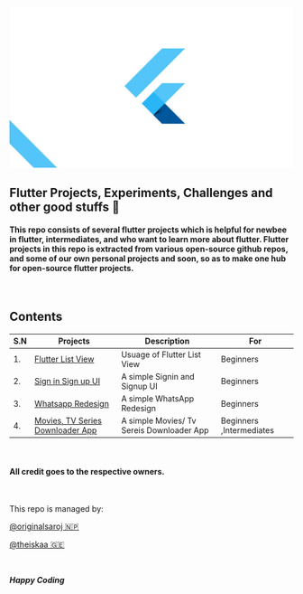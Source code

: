 ![Flutter Logo](src/flutter_logo.jpeg)


## Flutter Projects, Experiments, Challenges and other good stuffs :star2: 

#### This repo consists of several flutter projects which is helpful for newbee in flutter, intermediates, and who want to learn more about flutter. Flutter projects in this repo is extracted from various open-source github repos, and some of our own personal projects and soon, **so as to make one hub** for open-source flutter projects.

&nbsp;

## Contents

| S.N | Projects                                                                                                   | Description                               | For                      |
| --- | ---------------------------------------------------------------------------------------------------------- | ----------------------------------------- | ------------------------ |
| 1.  | [Flutter List View](https://github.com/originalsaroj/Flutter/)                                             | Usuage of Flutter List View               | Beginners                |
| 2.  | [Sign in Sign up UI](https://github.com/originalsaroj/Flutter/tree/master/SignIn_and_SignUp_UI)            | A simple Signin and Signup UI             | Beginners                |
| 3.  | [Whatsapp Redesign](https://github.com/originalsaroj/Flutter/tree/master/whatsapp_redesign)                | A simple WhatsApp Redesign                | Beginners                |
| 4.  | [Movies, TV Series Downloader App](https://github.com/originalsaroj/Flutter/tree/master/whatsapp_redesign) | A simple Movies/ Tv Sereis Downloader App | Beginners ,Intermediates |


&nbsp;

#### All credit goes to the respective owners.
&nbsp;

This repo is managed by:

[@originalsaroj 🇳🇵](https://github.com/originalsaroj)

[@theiskaa 🇬🇪](https://github.com/theiskaa)

&nbsp;

***Happy Coding*** 